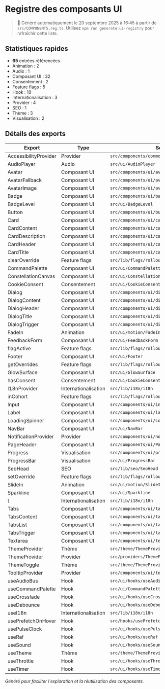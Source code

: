 # Registre des composants UI

> 📌 Généré automatiquement le 20 septembre 2025 à 16:45 à partir de `src/COMPONENTS.reg.ts`. Utilisez `npm run generate:ui-registry` pour rafraîchir cette liste.


## Statistiques rapides

- **65** entrées référencées
- Animation : 2
- Audio : 1
- Composant UI : 32
- Consentement : 2
- Feature flags : 5
- Hook : 10
- Internationalisation : 3
- Provider : 4
- SEO : 1
- Thème : 3
- Visualisation : 2

## Détails des exports

| Export | Type | Source |
| --- | --- | --- |
| AccessibilityProvider | Provider | `src/components/common/AccessibilityProvider` |
| AudioPlayer | Audio | `src/ui/AudioPlayer` |
| Avatar | Composant UI | `src/components/ui/avatar.tsx` |
| AvatarFallback | Composant UI | `src/components/ui/avatar.tsx` |
| AvatarImage | Composant UI | `src/components/ui/avatar.tsx` |
| Badge | Composant UI | `src/components/ui/badge.tsx` |
| BadgeLevel | Composant UI | `src/ui/BadgeLevel` |
| Button | Composant UI | `src/components/ui/button.tsx` |
| Card | Composant UI | `src/components/ui/card.tsx` |
| CardContent | Composant UI | `src/components/ui/card.tsx` |
| CardDescription | Composant UI | `src/components/ui/card.tsx` |
| CardHeader | Composant UI | `src/components/ui/card.tsx` |
| CardTitle | Composant UI | `src/components/ui/card.tsx` |
| clearOverride | Feature flags | `src/lib/flags/rollout` |
| CommandPalette | Composant UI | `src/ui/CommandPalette` |
| ConstellationCanvas | Composant UI | `src/ui/ConstellationCanvas` |
| CookieConsent | Consentement | `src/ui/CookieConsent` |
| Dialog | Composant UI | `src/components/ui/dialog.tsx` |
| DialogContent | Composant UI | `src/components/ui/dialog.tsx` |
| DialogHeader | Composant UI | `src/components/ui/dialog.tsx` |
| DialogTitle | Composant UI | `src/components/ui/dialog.tsx` |
| DialogTrigger | Composant UI | `src/components/ui/dialog.tsx` |
| FadeIn | Animation | `src/ui/motion/FadeIn` |
| FeedbackForm | Composant UI | `src/ui/FeedbackForm` |
| flagActive | Feature flags | `src/lib/flags/rollout` |
| Footer | Composant UI | `src/ui/Footer` |
| getOverrides | Feature flags | `src/lib/flags/rollout` |
| GlowSurface | Composant UI | `src/ui/GlowSurface` |
| hasConsent | Consentement | `src/ui/CookieConsent` |
| I18nProvider | Internationalisation | `src/lib/i18n/i18n` |
| inCohort | Feature flags | `src/lib/flags/rollout` |
| Input | Composant UI | `src/components/ui/input.tsx` |
| Label | Composant UI | `src/components/ui/label.tsx` |
| LoadingSpinner | Composant UI | `src/components/ui/LoadingSpinner.tsx` |
| NavBar | Composant UI | `src/ui/NavBar` |
| NotificationProvider | Provider | `src/components/ui/notification-system` |
| PageHeader | Composant UI | `src/components/ui/PageHeader.tsx` |
| Progress | Visualisation | `src/components/ui/progress.tsx` |
| ProgressBar | Visualisation | `src/ui/ProgressBar` |
| SeoHead | SEO | `src/lib/seo/SeoHead` |
| setOverride | Feature flags | `src/lib/flags/rollout` |
| SlideIn | Animation | `src/ui/motion/SlideIn` |
| Sparkline | Composant UI | `src/ui/Sparkline` |
| t | Internationalisation | `src/lib/i18n/i18n` |
| Tabs | Composant UI | `src/components/ui/tabs.tsx` |
| TabsContent | Composant UI | `src/components/ui/tabs.tsx` |
| TabsList | Composant UI | `src/components/ui/tabs.tsx` |
| TabsTrigger | Composant UI | `src/components/ui/tabs.tsx` |
| Textarea | Composant UI | `src/components/ui/textarea.tsx` |
| ThemeProvider | Thème | `src/theme/ThemeProvider` |
| ThemeProvider | Provider | `src/providers/ThemeProvider` |
| ThemeToggle | Thème | `src/theme/ThemeProvider` |
| TooltipProvider | Provider | `src/components/ui/tooltip` |
| useAudioBus | Hook | `src/ui/hooks/useAudioBus` |
| useCommandPalette | Hook | `src/ui/CommandPalette` |
| useCrossfade | Hook | `src/ui/hooks/useCrossfade` |
| useDebounce | Hook | `src/ui/hooks/useDebounce` |
| useI18n | Internationalisation | `src/lib/i18n/i18n` |
| usePrefetchOnHover | Hook | `src/hooks/usePrefetchOnHover` |
| usePulseClock | Hook | `src/ui/hooks/usePulseClock` |
| useRaf | Hook | `src/ui/hooks/useRaf` |
| useSound | Hook | `src/ui/hooks/useSound` |
| useTheme | Thème | `src/theme/ThemeProvider` |
| useThrottle | Hook | `src/ui/hooks/useThrottle` |
| useTimer | Hook | `src/ui/hooks/useTimer` |

_Généré pour faciliter l'exploration et la réutilisation des composants._

